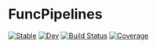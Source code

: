 # FuncPipelines

[![Stable](https://img.shields.io/badge/docs-stable-blue.svg)](https://chengchingwen.github.io/FuncPipelines.jl/stable)
[![Dev](https://img.shields.io/badge/docs-dev-blue.svg)](https://chengchingwen.github.io/FuncPipelines.jl/dev)
[![Build Status](https://github.com/chengchingwen/FuncPipelines.jl/actions/workflows/CI.yml/badge.svg?branch=main)](https://github.com/chengchingwen/FuncPipelines.jl/actions/workflows/CI.yml?query=branch%3Amain)
[![Coverage](https://codecov.io/gh/chengchingwen/FuncPipelines.jl/branch/main/graph/badge.svg)](https://codecov.io/gh/chengchingwen/FuncPipelines.jl)
